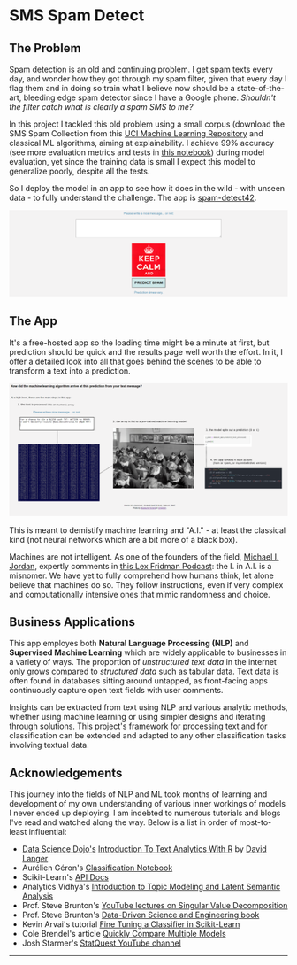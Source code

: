 # SMS Spam Detect

## The Problem

Spam detection is an old and continuing problem. I get spam texts every day, and wonder how they got through my spam filter, given that every day I flag them 
and in doing so train what I believe now should be a state-of-the-art, bleeding edge spam detector since I have a Google phone. *Shouldn't the filter catch
what is clearly a spam SMS to me?*

In this project I tackled this old problem using a small corpus (download the SMS Spam Collection from this 
[UCI Machine Learning Repository](https://archive.ics.uci.edu/ml/datasets/sms+spam+collection#) and classical ML algorithms, aiming at explainability. 
I achieve 99% accuracy (see more evaluation metrics and tests in 
[this notebook](https://github.com/BigBangData/NaturalLanguageProcessing/blob/fuji/SMS_SpamDetect/31_EvaluateModels_4.ipynb)) during model evaluation, 
yet since the training data is small I expect this model to generalize poorly, despite all the tests.

So I deploy the model in an app to see how it does in the wild - with unseen data - to fully understand the challenge. 
The app is [spam-detect42](https://spam-detect42.herokuapp.com/).

![homepage](./static/img/homepage.PNG)

## The App 

It's a free-hosted app so the loading time might be a minute at first, but prediction should be quick and the results page well worth the effort. 
In it, I offer a detailed look into all that goes behind the scenes to be able to transform a text into a prediction. 

![results](./static/img/results.PNG)

This is meant to demistify machine learning and "A.I." - at least the classical kind (not neural networks which are a bit more of a black box).

Machines are not intelligent. As one of the founders of the field, [Michael I. Jordan](https://people.eecs.berkeley.edu/~jordan/), expertly comments 
in [this Lex Fridman Podcast](https://lexfridman.com/michael-i-jordan/): the I. in A.I. is a misnomer. We have yet to fully comprehend how humans think, 
let alone believe that machines do so. They follow instructions, even if very complex and computationally intensive ones that mimic randomness and choice.

## Business Applications

This app employes both **Natural Language Processing (NLP)** and **Supervised Machine Learning** which are widely applicable to businesses in a variety 
of ways. The proportion of *unstructured text data* in the internet only grows compared to *structured data* such as tabular data. Text data is often 
found in databases sitting around untapped, as front-facing apps continuously capture open text fields with user comments. 

Insights can be extracted from text using NLP and various analytic methods, whether using machine learning or using simpler designs and iterating through solutions.
This project's framework for processing text and for classification can be extended and adapted to any other classification tasks involving textual data.   

## Acknowledgements

This journey into the fields of NLP and ML took months of learning and development of my own understanding of various inner workings of models I never 
ended up deploying. I am indebted to numerous tutorials and blogs I've read and watched along the way. Below is a list in order of most-to-least influential:

- [Data Science Dojo's](https://datasciencedojo.com/) [Introduction To Text Analytics With R](https://www.youtube.com/playlist?list=PLTJTBoU5HOCR5Vkah2Z-AU76ZYsZjGFK6) by [David Langer](https://www.daveondata.com/)
- Aurélien Géron's [Classification Notebook](https://github.com/ageron/handson-ml/blob/master/03_classification.ipynb) 
- Scikit-Learn's [API Docs](https://scikit-learn.org/stable/modules/classes.html)
- Analytics Vidhya's [Introduction to Topic Modeling and Latent Semantic Analysis](https://www.analyticsvidhya.com/blog/2018/10/stepwise-guide-topic-modeling-latent-semantic-analysis/)
- Prof. Steve Brunton's [YouTube lectures on Singular Value Decomposition](https://www.youtube.com/playlist?list=PLMrJAkhIeNNSVjnsviglFoY2nXildDCcv) 
- Prof. Steve Brunton's [Data-Driven Science and Engineering book](https://www.amazon.com/Data-Driven-Science-Engineering-Learning-Dynamical/dp/1108422098) 
- Kevin Arvai's tutorial [Fine Tuning a Classifier in Scikit-Learn](https://towardsdatascience.com/fine-tuning-a-classifier-in-scikit-learn-66e048c21e65)
- Cole Brendel's article [Quickly Compare Multiple Models](https://towardsdatascience.com/quickly-test-multiple-models-a98477476f0)
- Josh Starmer's [StatQuest YouTube channel](https://www.youtube.com/channel/UCtYLUTtgS3k1Fg4y5tAhLbw)

---





